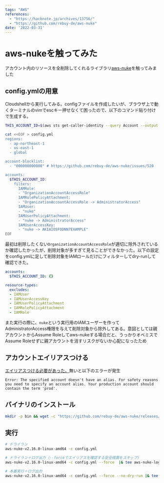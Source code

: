 ```yaml
---
tags: "AWS"
references:
  - "https://hacknote.jp/archives/13756/"
  - "https://github.com/rebuy-de/aws-nuke"
date: '2022-03-31'
---
```


# aws-nukeを触ってみた

アカウント内のリソースを全削除してくれるライブラリ[aws-nuke](https://github.com/rebuy-de/aws-nuke)を触ってみました

## config.ymlの用意

Cloudshellから実行してみる。configファイルを作成したいが、ブラウザ上で動くターミナルのvimでescキー押せなくて困ったので、以下のコマンド貼り付けで生成する。

```bash
THIS_ACCOUNT_ID=$(aws sts get-caller-identity --query Account --output text)

cat <<EOF > config.yml
regions:
  - ap-northeast-1
  - us-east-1
  - global

account-blocklist:
  - "000000000000" # https://github.com/rebuy-de/aws-nuke/issues/520

accounts:
  $THIS_ACCOUNT_ID:
    filters:
      IAMRole:
      - "OrganizationAccountAccessRole"
      IAMRolePolicyAttachment:
      - "OrganizationAccountAccessRole -> AdministratorAccess"
      IAMUser:
      - "nuke"
      IAMUserPolicyAttachment:
      - "nuke -> AdministratorAccess"
      IAMUserAccessKey:
      - "nuke -> AKIAIOSFODNN7EXAMPLE"
EOF
```

最初は削除したくない`OrganizationAccountAccessRole`が適切に除外されているか確認したかったが、削除対象が多すぎて見ることができなかった。以下の設定をconfig.ymlに足して削除対象をIAMロールだけにフィルターしてdry-runして確認できた。

```yml
accounts:
  $THIS_ACCOUNT_ID: {}

resource-types:
  excludes:
  - IAMUser
  - IAMUserAccessKey
  - IAMUserPolicyAttachment
  - IAMRolePolicyAttachment
  - IAMRole
```

また実行の際に、`nuke`という実行用のIAMユーザーを作ってAdministratorAccess権限を与えて削除対象から除外してある。意図としては親アカウントからAssume Roleしてaws-nukeする場合だと、うっかりオペミスでAssume Roleせずに親アカウントを消すリスクがないか心配になったため

## アカウントエイリアスつける

[エイリアスつける必要があった。](https://docs.aws.amazon.com/IAM/latest/UserGuide/console_account-alias.html)無いと以下のエラーが発生

`Error: The specified account doesn't have an alias. For safety reasons you need to specify an account alias. Your production account should contain the term 'prod'.`

## バイナリのインストール

```bash
mkdir -p bin && wget -c "https://github.com/rebuy-de/aws-nuke/releases/download/v2.16.0/aws-nuke-v2.16.0-linux-amd64.tar.gz" -O - | sudo tar -xz -C $HOME/bin
```

## 実行


```bash
# ドライラン
aws-nuke-v2.16.0-linux-amd64 -c config.yml

# ドライラン＋ログ出力（--forceでエイリアスを確認する安全措置をスキップ）
aws-nuke-v2.16.0-linux-amd64 -c config.yml --force  |& tee aws-nuke-log.txt

# 本番実行＋ログ出力
aws-nuke-v2.16.0-linux-amd64 -c config.yml --force --no-dry-run |& tee aws-nuke-log.txt
```
